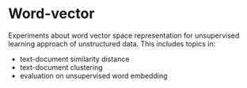 # Word-vector
Experiments about word vector space representation for unsupervised learning approach of unstructured data. This includes topics in:
- text-document similarity distance
- text-document clustering
- evaluation on unsupervised word embedding
